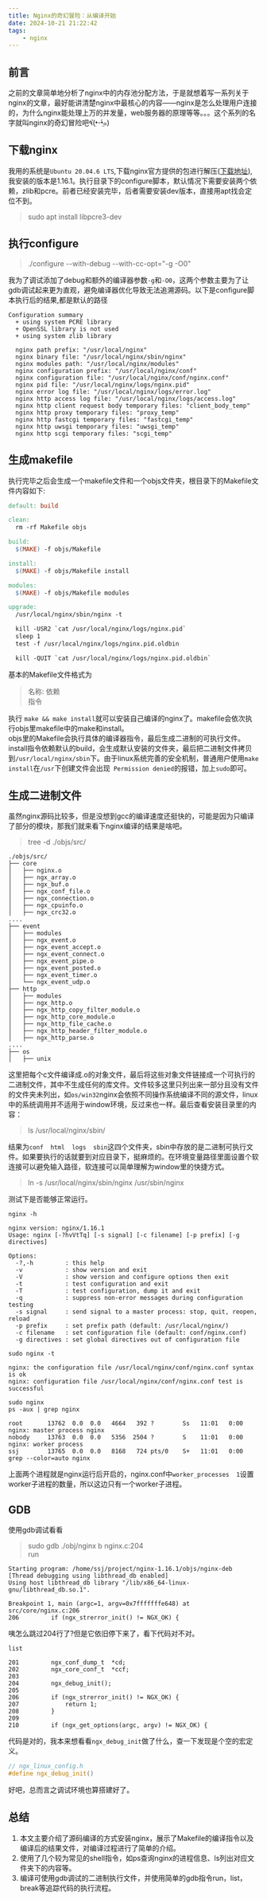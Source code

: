 ```yaml
---
title: Nginx的奇幻冒险：从编译开始
date: 2024-10-21 21:22:42
tags: 
    - nginx
---
```


## 前言

之前的文章简单地分析了nginx中的内存池分配方法，于是就想着写一系列关于nginx的文章，最好能讲清楚nginx中最核心的内容——nginx是怎么处理用户连接的，为什么nginx能处理上万的并发量，web服务器的原理等等。。。这个系列的名字就叫nginx的奇幻冒险吧٩(•̤̀ᵕ•̤́๑)

## 下载nginx  

  我用的系统是`Ubuntu 20.04.6 LTS`,下载nginx官方提供的包进行解压([下载地址](https://nginx.org/en/download.html)),我安装的版本是1.16.1。执行目录下的configure脚本，默认情况下需要安装两个依赖，zlib和pcre。前者已经安装完毕，后者需要安装dev版本，直接用apt找会定位不到。

  > sudo apt install libpcre3-dev

## 执行configure  

  > ./configure \--with-debug \--with-cc-opt="-g -O0"  

  我为了调试添加了debug和额外的编译器参数`-g`和`-O0`，这两个参数主要为了让gdb调试起来更为直观，避免编译器优化导致无法追溯源码。以下是configure脚本执行后的结果,都是默认的路径

  ``` shell
  Configuration summary
    + using system PCRE library
    + OpenSSL library is not used
    + using system zlib library

    nginx path prefix: "/usr/local/nginx"
    nginx binary file: "/usr/local/nginx/sbin/nginx"
    nginx modules path: "/usr/local/nginx/modules"
    nginx configuration prefix: "/usr/local/nginx/conf"
    nginx configuration file: "/usr/local/nginx/conf/nginx.conf"
    nginx pid file: "/usr/local/nginx/logs/nginx.pid"
    nginx error log file: "/usr/local/nginx/logs/error.log"
    nginx http access log file: "/usr/local/nginx/logs/access.log"
    nginx http client request body temporary files: "client_body_temp"
    nginx http proxy temporary files: "proxy_temp"
    nginx http fastcgi temporary files: "fastcgi_temp"
    nginx http uwsgi temporary files: "uwsgi_temp"
    nginx http scgi temporary files: "scgi_temp"
  ```

## 生成makefile  

  执行完毕之后会生成一个makefile文件和一个objs文件夹，根目录下的Makefile文件内容如下:

  ``` makefile
  default: build

  clean:
    rm -rf Makefile objs

  build:
    $(MAKE) -f objs/Makefile

  install:
    $(MAKE) -f objs/Makefile install

  modules:
    $(MAKE) -f objs/Makefile modules

  upgrade:
    /usr/local/nginx/sbin/nginx -t

    kill -USR2 `cat /usr/local/nginx/logs/nginx.pid`
    sleep 1
    test -f /usr/local/nginx/logs/nginx.pid.oldbin

    kill -QUIT `cat /usr/local/nginx/logs/nginx.pid.oldbin`
  ```

  基本的Makefile文件格式为

  >名称: 依赖  
  >   指令

  执行 `make && make install`就可以安装自己编译的nginx了。makefile会依次执行objs里makefile中的make和install。  
  objs里的Makefile会执行具体的编译器指令，最后生成二进制的可执行文件。install指令依赖默认的build，会生成默认安装的文件夹，最后把二进制文件拷贝到`/usr/local/nginx/sbin`下。由于linux系统完善的安全机制，普通用户使用`make install`在`/usr`下创建文件会出现` Permission denied`的报错，加上`sudo`即可。  

## 生成二进制文件  

  虽然nginx源码比较多，但是没想到gcc的编译速度还挺快的，可能是因为只编译了部分的模块，那我们就来看下nginx编译的结果是啥吧。
  > tree -d ./objs/src/

  ``` shell
  ./objs/src/
  ├── core
  │   ├── nginx.o
  │   ├── ngx_array.o
  │   ├── ngx_buf.o
  │   ├── ngx_conf_file.o
  │   ├── ngx_connection.o
  │   ├── ngx_cpuinfo.o
  │   ├── ngx_crc32.o
  ....
  ├── event
  │   ├── modules
  │   ├── ngx_event.o
  │   ├── ngx_event_accept.o
  │   ├── ngx_event_connect.o
  │   ├── ngx_event_pipe.o
  │   ├── ngx_event_posted.o
  │   ├── ngx_event_timer.o
  │   └── ngx_event_udp.o
  ├── http
  │   ├── modules
  │   ├── ngx_http.o
  │   ├── ngx_http_copy_filter_module.o
  │   ├── ngx_http_core_module.o
  │   ├── ngx_http_file_cache.o
  │   ├── ngx_http_header_filter_module.o
  │   ├── ngx_http_parse.o
  ....
  ├── os
  │   ├── unix
  ```

  这里把每个c文件编译成.o的对象文件，最后将这些对象文件链接成一个可执行的二进制文件，其中不生成任何的库文件。文件较多这里只列出来一部分且没有文件的文件夹未列出，如`os/win32`nginx会依照不同操作系统编译不同的源文件，linux中的系统调用并不适用于window环境，反过来也一样。最后查看安装目录里的内容：

  > ls /usr/local/nginx/sbin/

  结果为`conf  html  logs  sbin`这四个文件夹，sbin中存放的是二进制可执行文件。如果要执行的话就要到对应目录下，挺麻烦的。在环境变量路径里面设置个软连接可以避免输入路径，软连接可以简单理解为window里的快捷方式。

  > ln -s  /usr/local/nginx/sbin/nginx /usr/sbin/nginx

  测试下是否能够正常运行。

  ``` shell
  nginx -h

  nginx version: nginx/1.16.1
  Usage: nginx [-?hvVtTq] [-s signal] [-c filename] [-p prefix] [-g directives]

  Options:
    -?,-h         : this help
    -v            : show version and exit
    -V            : show version and configure options then exit
    -t            : test configuration and exit
    -T            : test configuration, dump it and exit
    -q            : suppress non-error messages during configuration testing
    -s signal     : send signal to a master process: stop, quit, reopen, reload
    -p prefix     : set prefix path (default: /usr/local/nginx/)
    -c filename   : set configuration file (default: conf/nginx.conf)
    -g directives : set global directives out of configuration file
  ```

  ``` shell
  sudo nginx -t

  nginx: the configuration file /usr/local/nginx/conf/nginx.conf syntax is ok
  nginx: configuration file /usr/local/nginx/conf/nginx.conf test is successful
  ```
  
  ```shell
  sudo nginx  
  ps -aux | grep nginx

  root       13762  0.0  0.0   4664   392 ?        Ss   11:01   0:00 nginx: master process nginx
  nobody     13763  0.0  0.0   5356  2504 ?        S    11:01   0:00 nginx: worker process
  ssj        13765  0.0  0.0   8168   724 pts/0    S+   11:01   0:00 grep --color=auto nginx
  ```

  上面两个进程就是nginx运行后开启的，nginx.conf中`worker_processes  1`设置worker子进程的数量，所以这边只有一个worker子进程。

## GDB

使用gdb调试看看
> sudo gdb ./obj/nginx
> b nginx.c:204  
> run  

```shell
Starting program: /home/ssj/project/nginx-1.16.1/objs/nginx-deb
[Thread debugging using libthread_db enabled]
Using host libthread_db library "/lib/x86_64-linux-gnu/libthread_db.so.1".

Breakpoint 1, main (argc=1, argv=0x7fffffffe648) at src/core/nginx.c:206
206         if (ngx_strerror_init() != NGX_OK) {
```

咦怎么跳过204行了?但是它依旧停下来了，看下代码对不对。

```shell
list

201         ngx_conf_dump_t  *cd;
202         ngx_core_conf_t  *ccf;
203
204         ngx_debug_init();
205
206         if (ngx_strerror_init() != NGX_OK) {
207             return 1;
208         }
209
210         if (ngx_get_options(argc, argv) != NGX_OK) {
```

代码是对的，我本来想看看`ngx_debug_init`做了什么，查一下发现是个空的宏定义。

``` c
// ngx_linux_config.h
#define ngx_debug_init()
```

好吧，总而言之调试环境也算搭建好了。

## 总结

1. 本文主要介绍了源码编译的方式安装nginx，展示了Makefile的编译指令以及编译后的结果文件，对编译过程进行了简单的介绍。
2. 使用了几个较为常见的shell指令，如ps查询nginx的进程信息、ls列出对应文件夹下的内容等。
3. 编译可使用gdb调试的二进制执行文件，并使用简单的gdb指令run，list，break等追踪代码的执行流程。